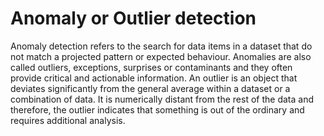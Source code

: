 Anomaly or Outlier detection
============================
Anomaly detection refers to the search for data items in a dataset that do not match a projected pattern or expected behaviour. Anomalies are also called outliers, exceptions, surprises or contaminants and they often provide critical and actionable information. An outlier is an object that deviates significantly from the general average within a dataset or a combination of data. It is numerically distant from the rest of the data and therefore, the outlier indicates that something is out of the ordinary and requires additional analysis.
